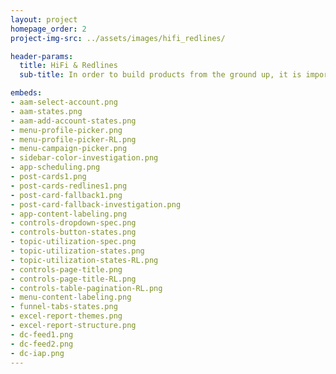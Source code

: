 ```yaml
---
layout: project
homepage_order: 2
project-img-src: ../assets/images/hifi_redlines/

header-params:
  title: HiFi & Redlines
  sub-title: In order to build products from the ground up, it is important to have big-picture sight of how to create design systems that scale and capitalize on operational efficiencies like reusable components and styles. Implementing these systems requires an obsession with details, awareness of edge cases, and familiarity with development practices in order to design products that can be successfully implemented.

embeds:
- aam-select-account.png
- aam-states.png
- aam-add-account-states.png
- menu-profile-picker.png
- menu-profile-picker-RL.png
- menu-campaign-picker.png
- sidebar-color-investigation.png
- app-scheduling.png
- post-cards1.png
- post-cards-redlines1.png
- post-card-fallback1.png
- post-card-fallback-investigation.png
- app-content-labeling.png
- controls-dropdown-spec.png
- controls-button-states.png
- topic-utilization-spec.png
- topic-utilization-states.png
- topic-utilization-states-RL.png
- controls-page-title.png
- controls-page-title-RL.png
- controls-table-pagination-RL.png
- menu-content-labeling.png
- funnel-tabs-states.png
- excel-report-themes.png
- excel-report-structure.png
- dc-feed1.png
- dc-feed2.png
- dc-iap.png
---
```

